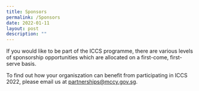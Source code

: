 ```yaml
---
title: Sponsors
permalink: /Sponsors
date: 2022-01-11
layout: post
description: ""
---
```

If you would like to be part of the ICCS programme, there are various levels of sponsorship opportunities which are allocated on a first-come, first-serve basis.  

To find out how your organiszation can benefit from participating in ICCS 2022, please email us at partnerships@mccy.gov.sg.
